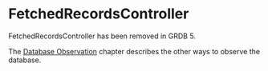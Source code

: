 # FetchedRecordsController

FetchedRecordsController has been removed in GRDB 5.

The [Database Observation](../README.md#database-changes-observation) chapter describes the other ways to observe the database.
